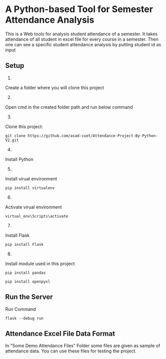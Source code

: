 # A Python-based Tool for Semester Attendance Analysis

This is a Web tools for analysis student attendance of a semester. 
It takes attendance of all student in excel file for every course in a semester. Then one can see a specific student attendance analysis by putting student id as input

## Setup

1.
Create a folder where you will clone this project

2.
Open cmd in the created folder path and run below command

3.
Clone this project:
```
git clone https://github.com/asad-cuet/Attendance-Project-By-Python-V2.git
```

4.
Install Python

5.
Install virual environment
```
pip install virtualenv
```

6.
Activate virual environment
```
virtual_env\Scripts\activate
```

7.
Install Flask
```
pip install Flask
```

8.
Install module used in this project
```
pip install pandas
```
```
pip install openpyxl
```

## Run the Server
Run Command
```
flask --debug run
```

## Attendance Excel File Data Format
In "Some Demo Attendance Files" Folder some files are given as sample of attendance data.
You can use these files for testing the project.
